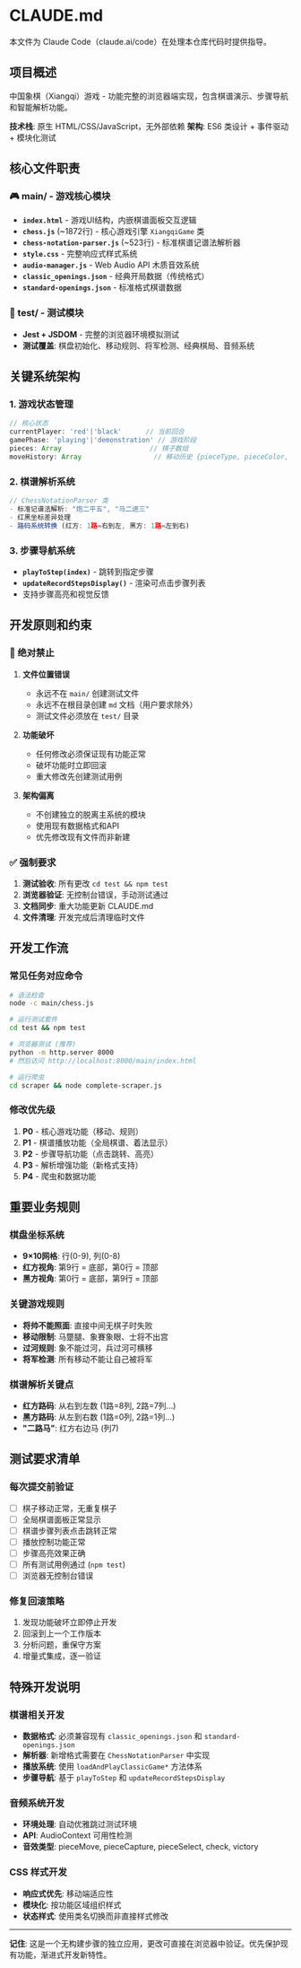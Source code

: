 # CLAUDE.md

本文件为 Claude Code（claude.ai/code）在处理本仓库代码时提供指导。

## 项目概述

中国象棋（Xiangqi）游戏 - 功能完整的浏览器端实现，包含棋谱演示、步骤导航和智能解析功能。

**技术栈**: 原生 HTML/CSS/JavaScript，无外部依赖
**架构**: ES6 类设计 + 事件驱动 + 模块化测试

## 核心文件职责

### 🎮 main/ - 游戏核心模块
- **`index.html`** - 游戏UI结构，内嵌棋谱面板交互逻辑
- **`chess.js`** (~1872行) - 核心游戏引擎 `XiangqiGame` 类
- **`chess-notation-parser.js`** (~523行) - 标准棋谱记谱法解析器
- **`style.css`** - 完整响应式样式系统
- **`audio-manager.js`** - Web Audio API 木质音效系统
- **`classic_openings.json`** - 经典开局数据（传统格式）
- **`standard-openings.json`** - 标准格式棋谱数据

### 🧪 test/ - 测试模块
- **Jest + JSDOM** - 完整的浏览器环境模拟测试
- **测试覆盖**: 棋盘初始化、移动规则、将军检测、经典棋局、音频系统

## 关键系统架构

### 1. 游戏状态管理
```javascript
// 核心状态
currentPlayer: 'red'|'black'      // 当前回合
gamePhase: 'playing'|'demonstration' // 游戏阶段
pieces: Array                      // 棋子数组
moveHistory: Array                  // 移动历史 {pieceType, pieceColor, from, to, notation}
```

### 2. 棋谱解析系统
```javascript
// ChessNotationParser 类
- 标准记谱法解析: "炮二平五", "马二进三"
- 红黑坐标差异处理
- 路码系统转换 (红方: 1路=右到左, 黑方: 1路=左到右)
```

### 3. 步骤导航系统
- **`playToStep(index)`** - 跳转到指定步骤
- **`updateRecordStepsDisplay()`** - 渲染可点击步骤列表
- 支持步骤高亮和视觉反馈

## 开发原则和约束

### 🚫 绝对禁止
1. **文件位置错误**
   - 永远不在 `main/` 创建测试文件
   - 永远不在根目录创建 `md` 文档（用户要求除外）
   - 测试文件必须放在 `test/` 目录

2. **功能破坏**
   - 任何修改必须保证现有功能正常
   - 破坏功能时立即回滚
   - 重大修改先创建测试用例

3. **架构偏离**
   - 不创建独立的脱离主系统的模块
   - 使用现有数据格式和API
   - 优先修改现有文件而非新建

### ✅ 强制要求
1. **测试验收**: 所有更改 `cd test && npm test`
2. **浏览器验证**: 无控制台错误，手动测试通过
3. **文档同步**: 重大功能更新 CLAUDE.md
4. **文件清理**: 开发完成后清理临时文件

## 开发工作流

### 常见任务对应命令
```bash
# 语法检查
node -c main/chess.js

# 运行测试套件
cd test && npm test

# 浏览器测试 (推荐)
python -m http.server 8000
# 然后访问 http://localhost:8000/main/index.html

# 运行爬虫
cd scraper && node complete-scraper.js
```

### 修改优先级
1. **P0** - 核心游戏功能（移动、规则）
2. **P1** - 棋谱播放功能（全局棋谱、着法显示）
3. **P2** - 步骤导航功能（点击跳转、高亮）
4. **P3** - 解析增强功能（新格式支持）
5. **P4** - 爬虫和数据功能

## 重要业务规则

### 棋盘坐标系统
- **9×10网格**: 行(0-9), 列(0-8)
- **红方视角**: 第9行 = 底部，第0行 = 顶部
- **黑方视角**: 第0行 = 底部，第9行 = 顶部

### 关键游戏规则
- **将帅不能照面**: 直接中间无棋子时失败
- **移动限制**: 马蹩腿、象賽象眼、士将不出宫
- **过河规则**: 象不能过河，兵过河可横移
- **将军检测**: 所有移动不能让自己被将军

### 棋谱解析关键点
- **红方路码**: 从右到左数 (1路=8列, 2路=7列...)
- **黑方路码**: 从左到右数 (1路=0列, 2路=1列...)
- **"二路马"**: 红方右边马 (列7)

## 测试要求清单

### 每次提交前验证
- [ ] 棋子移动正常，无重复棋子
- [ ] 全局棋谱面板正常显示
- [ ] 棋谱步骤列表点击跳转正常
- [ ] 播放控制功能正常
- [ ] 步骤高亮效果正确
- [ ] 所有测试用例通过 (`npm test`)
- [ ] 浏览器无控制台错误

### 修复回滚策略
1. 发现功能破坏立即停止开发
2. 回滚到上一个工作版本
3. 分析问题，重保守方案
4. 增量式集成，逐一验证

## 特殊开发说明

### 棋谱相关开发
- **数据格式**: 必须兼容现有 `classic_openings.json` 和 `standard-openings.json`
- **解析器**: 新增格式需要在 `ChessNotationParser` 中实现
- **播放系统**: 使用 `loadAndPlayClassicGame*` 方法体系
- **步骤导航**: 基于 `playToStep` 和 `updateRecordStepsDisplay`

### 音频系统开发
- **环境处理**: 自动优雅跳过测试环境
- **API**: AudioContext 可用性检测
- **音效类型**: pieceMove, pieceCapture, pieceSelect, check, victory

### CSS 样式开发
- **响应式优先**: 移动端适应性
- **模块化**: 按功能区域组织样式
- **状态样式**: 使用类名切换而非直接样式修改

---

**记住**: 这是一个无构建步骤的独立应用，更改可直接在浏览器中验证。优先保护现有功能，渐进式开发新特性。
